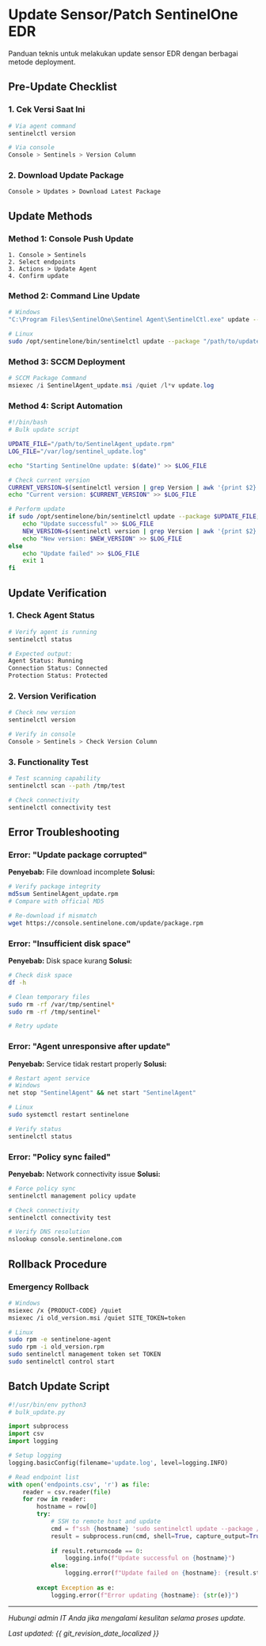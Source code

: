 # Update Sensor/Patch SentinelOne EDR

Panduan teknis untuk melakukan update sensor EDR dengan berbagai metode deployment.

## Pre-Update Checklist

### 1. Cek Versi Saat Ini
```bash
# Via agent command
sentinelctl version

# Via console
Console > Sentinels > Version Column
```

### 2. Download Update Package
```
Console > Updates > Download Latest Package
```

## Update Methods

### Method 1: Console Push Update
```
1. Console > Sentinels
2. Select endpoints
3. Actions > Update Agent
4. Confirm update
```

### Method 2: Command Line Update
```bash
# Windows
"C:\Program Files\SentinelOne\Sentinel Agent\SentinelCtl.exe" update --package "path\to\update.msi"

# Linux
sudo /opt/sentinelone/bin/sentinelctl update --package "/path/to/update.rpm"
```

### Method 3: SCCM Deployment
```powershell
# SCCM Package Command
msiexec /i SentinelAgent_update.msi /quiet /l*v update.log
```

### Method 4: Script Automation
```bash
#!/bin/bash
# Bulk update script

UPDATE_FILE="/path/to/SentinelAgent_update.rpm"
LOG_FILE="/var/log/sentinel_update.log"

echo "Starting SentinelOne update: $(date)" >> $LOG_FILE

# Check current version
CURRENT_VERSION=$(sentinelctl version | grep Version | awk '{print $2}')
echo "Current version: $CURRENT_VERSION" >> $LOG_FILE

# Perform update
if sudo /opt/sentinelone/bin/sentinelctl update --package $UPDATE_FILE; then
    echo "Update successful" >> $LOG_FILE
    NEW_VERSION=$(sentinelctl version | grep Version | awk '{print $2}')
    echo "New version: $NEW_VERSION" >> $LOG_FILE
else
    echo "Update failed" >> $LOG_FILE
    exit 1
fi
```

## Update Verification

### 1. Check Agent Status
```bash
# Verify agent is running
sentinelctl status

# Expected output:
Agent Status: Running
Connection Status: Connected
Protection Status: Protected
```

### 2. Version Verification
```bash
# Check new version
sentinelctl version

# Verify in console
Console > Sentinels > Check Version Column
```

### 3. Functionality Test
```bash
# Test scanning capability
sentinelctl scan --path /tmp/test

# Check connectivity
sentinelctl connectivity test
```

## Error Troubleshooting

### Error: "Update package corrupted"
**Penyebab:** File download incomplete
**Solusi:**
```bash
# Verify package integrity
md5sum SentinelAgent_update.rpm
# Compare with official MD5

# Re-download if mismatch
wget https://console.sentinelone.com/update/package.rpm
```

### Error: "Insufficient disk space"
**Penyebab:** Disk space kurang
**Solusi:**
```bash
# Check disk space
df -h

# Clean temporary files
sudo rm -rf /var/tmp/sentinel*
sudo rm -rf /tmp/sentinel*

# Retry update
```

### Error: "Agent unresponsive after update"
**Penyebab:** Service tidak restart properly
**Solusi:**
```bash
# Restart agent service
# Windows
net stop "SentinelAgent" && net start "SentinelAgent"

# Linux
sudo systemctl restart sentinelone

# Verify status
sentinelctl status
```

### Error: "Policy sync failed"
**Penyebab:** Network connectivity issue
**Solusi:**
```bash
# Force policy sync
sentinelctl management policy update

# Check connectivity
sentinelctl connectivity test

# Verify DNS resolution
nslookup console.sentinelone.com
```

## Rollback Procedure

### Emergency Rollback
```bash
# Windows
msiexec /x {PRODUCT-CODE} /quiet
msiexec /i old_version.msi /quiet SITE_TOKEN=token

# Linux
sudo rpm -e sentinelone-agent
sudo rpm -i old_version.rpm
sudo sentinelctl management token set TOKEN
sudo sentinelctl control start
```

## Batch Update Script

```python
#!/usr/bin/env python3
# bulk_update.py

import subprocess
import csv
import logging

# Setup logging
logging.basicConfig(filename='update.log', level=logging.INFO)

# Read endpoint list
with open('endpoints.csv', 'r') as file:
    reader = csv.reader(file)
    for row in reader:
        hostname = row[0]
        try:
            # SSH to remote host and update
            cmd = f"ssh {hostname} 'sudo sentinelctl update --package /tmp/update.rpm'"
            result = subprocess.run(cmd, shell=True, capture_output=True)
            
            if result.returncode == 0:
                logging.info(f"Update successful on {hostname}")
            else:
                logging.error(f"Update failed on {hostname}: {result.stderr}")
                
        except Exception as e:
            logging.error(f"Error updating {hostname}: {str(e)}")
```

---

*Hubungi admin IT Anda jika mengalami kesulitan selama proses update.*

*Last updated: {{ git_revision_date_localized }}*
